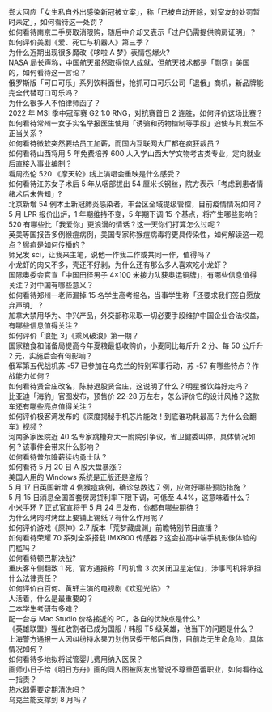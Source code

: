 郑大回应「女生私自外出感染新冠被立案」，称「已被自动开除，对室友的处罚暂时未定」，如何看待这一处罚？  
如何看待南京二手房取消限购，随后中介却又表示「过户仍需提供购房证明」？  
如何评价美剧《爱、死亡与机器人》第三季？  
为什么近期出现很多魔改《哆啦 A 梦》表情包爆火?  
NASA 局长声称，中国航天虽然取得惊人成就，但航天技术都是「剽窃」美国的，如何看待这一言论？  
俄罗斯版「可口可乐」系列饮料面世，抢抓可口可乐公司「退俄」商机，新品牌能完全代替可口可乐吗？  
为什么很多人不怕律师函了？  
2022 年 MSI 季中冠军赛 G2 1:0 RNG，对抗赛首日 2 连胜，如何评价这场比赛？  
如何看待常州一女子实名举报医生使用「诱骗和药物控制等手段」迫使与其发生不正当关系？  
如何看待微软突然要给员工加薪，而国内互联网大厂都在疯狂裁员？  
如何看待山西将用 5 年免费培养 600 人入学山西大学文物考古类专业，定向就业后直接入事业编制？  
看周杰伦 520 《摩天轮》线上演唱会重映是什么感受？  
如何看待江苏女子术后 5 年从咽部拔出 54 厘米长钢丝，院方表示「考虑到患者情绪术后未告知」?  
北京新增 54 例本土新冠肺炎感染者，丰台区全域提级管控，目前疫情情况如何？  
5 月 LPR 报价出炉，1 年期维持不变，5 年期下调 15 个基点，将产生哪些影响？  
520 有哪些比「我爱你」更浪漫的情话？这一天你们打算怎么过呢？  
英美等国报告多例猴痘病例，美国专家称猴痘病毒将更具传染性，如何解读这一观点？猴痘是如何传播的？  
师兄发 sci，让我来主笔，说他一作我二作或共同一作，值得吗？  
小龙虾的肉又不多，壳还不好剥，为什么还有那么多人喜欢吃小龙虾？  
国际奥委会官宣「中国田径男子 4×100 米接力队获奥运铜牌」，有哪些信息值得关注？对中国有哪些意义？  
如何看待郑州一老师漏掉 15 名学生高考报名，当事学生称「还要求我们签自愿放弃声明」？  
加拿大禁用华为、中兴产品，外交部称采取一切必要手段维护中国企业合法权益，有哪些信息值得关注？  
如何评价「浪姐 3」《乘风破浪》第一期？  
国家粮食和储备局提高今年夏粮最低收购价，小麦同比每斤升 2 分、每 50 公斤升 2 元，实施后会有何影响？  
俄军第五代战机苏 -57 已参加在乌克兰的特别军事行动，苏 -57 有哪些特点？作战能力如何？  
如何看待贤合庄改名，陈赫退股贤合庄，这说明了什么？明星餐饮路好走吗？  
比亚迪「海豹」官图发布，预售价 22-28 万左右，怎么评价它的设计风格？这款车还有哪些亮点值得关注？  
如何评价极客湾发布的《深度揭秘手机芯片能效！到底谁功耗最高？为什么会翻车》视频？  
河南多家医院近 40 名专家跳槽郑大一附院引争议，省卫健委叫停，具体情况如何？该事件会带来什么影响？  
如何看待普尔降薪续约勇士队？  
如何看待 5 月 20 日 A 股大盘暴涨？  
美国人用的 Windows 系统是正版还是盗版？  
5 月 17 日英国新增 4 例猴痘病例，确诊总数达 7 例，应做好哪些预防措施？  
5 月 15 日消息全国首套房房贷利率下限下调，可低至 4.4%，这意味着什么？  
小米手环 7 正式官宣将于 5 月 24 日发布，你都有哪些期待？  
为什么烤肉时烤盘上要铺上锡纸？有什么作用呢？  
如何评价游戏《原神》2.7 版本「荒梦藏虞渊」前瞻特别节目直播？  
如何看待荣耀 70 系列全系搭载 IMX800 传感器？这会拉高中端手机影像体验的门槛吗？  
如何看待顿巴斯决战?  
重庆客车侧翻致 1 死，官方通报称「司机曾 3 次关闭卫星定位」，涉事司机将承担什么法律责任？  
如何评价白百何、黄轩主演的电视剧《欢迎光临》？  
人活着，什么是最重要的？  
二本学生考研有多难？  
配一台与 Mac Studio 价格接近的 PC，各自的优缺点是什么?  
《英雄联盟》猩红收割者已成为国服 / 韩服 T5 级英雄，他当下的问题是什么？  
上海警方通报一人因纠纷持水果刀划伤居委干部后自伤，目前均无生命危险，具体情况如何？  
如何看待多地拟将试管婴儿费用纳入医保？  
画师小日子给《明日方舟》画的同人图被网友出警说不尊重芭蕾职业，如何看待这一指责？  
热水器需要定期清洗吗？  
乌克兰能支撑到 8 月吗？  
